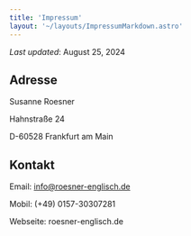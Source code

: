 ```yaml
---
title: 'Impressum'
layout: '~/layouts/ImpressumMarkdown.astro'
---
```


_Last updated_: August 25, 2024

## Adresse

Susanne Roesner

Hahnstraße 24

D-60528 Frankfurt am Main

## Kontakt

Email: info@roesner-englisch.de

Mobil: (+49) 0157-30307281

Webseite: roesner-englisch.de
